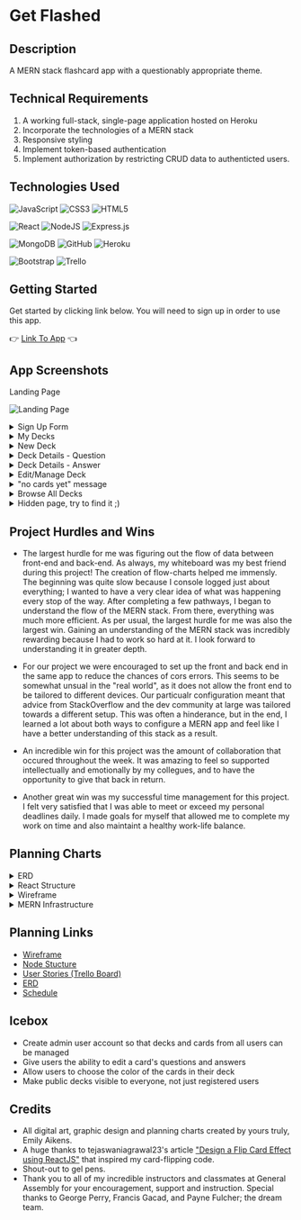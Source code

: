 # Get Flashed

## Description

A MERN stack flashcard app with a questionably appropriate theme.

## Technical Requirements
1. A working full-stack, single-page application hosted on Heroku
2. Incorporate the technologies of a MERN stack
3. Responsive styling
4. Implement token-based authentication
5. Implement authorization by restricting CRUD data to authenticted users.

## Technologies Used

![JavaScript](https://img.shields.io/badge/javascript-%23323330.svg?style=for-the-badge&logo=javascript&logoColor=%23F7DF1E)
![CSS3](https://img.shields.io/badge/css3-%231572B6.svg?style=for-the-badge&logo=css3&logoColor=white)
![HTML5](https://img.shields.io/badge/html5-%23E34F26.svg?style=for-the-badge&logo=html5&logoColor=white)

![React](https://img.shields.io/badge/react-%2320232a.svg?style=for-the-badge&logo=react&logoColor=%2361DAFB)
![NodeJS](https://img.shields.io/badge/node.js-6DA55F?style=for-the-badge&logo=node.js&logoColor=white)
![Express.js](https://img.shields.io/badge/express.js-%23404d59.svg?style=for-the-badge&logo=express&logoColor=%2361DAFB)

![MongoDB](https://img.shields.io/badge/MongoDB-%234ea94b.svg?style=for-the-badge&logo=mongodb&logoColor=white)
![GitHub](https://img.shields.io/badge/github-%23121011.svg?style=for-the-badge&logo=github&logoColor=white)
![Heroku](https://img.shields.io/badge/heroku-%23430098.svg?style=for-the-badge&logo=heroku&logoColor=white)

![Bootstrap](https://img.shields.io/badge/bootstrap-%23563D7C.svg?style=for-the-badge&logo=bootstrap&logoColor=white)
![Trello](https://img.shields.io/badge/Trello-%23026AA7.svg?style=for-the-badge&logo=Trello&logoColor=white)

## Getting Started

Get started by clicking link below. You will need to sign up in order to use this app.

:point_right:  [Link To App](https://project-4-flashcards.herokuapp.com/)  :point_left:

## App Screenshots

Landing Page

![Landing Page](https://i.imgur.com/6JxyPnC.png)

<details>
    <summary>Sign Up Form</summary>
    <img src="https://i.imgur.com/XKTcjLN.png" />
</details>
<details>
    <summary>My Decks</summary>
    <img src="https://i.imgur.com/BfIR6Nb.png" />
</details>
<details>
    <summary>New Deck</summary>
    <img src="https://i.imgur.com/uX1hFSy.png" />
</details>
<details>
    <summary>Deck Details - Question</summary>
    <img src="https://i.imgur.com/D337nh6.png" />
</details>
<details>
    <summary>Deck Details - Answer</summary>
    <img src="https://i.imgur.com/2Liux3t.png" />
</details>
<details>
    <summary>Edit/Manage Deck</summary>
    <img src="https://i.imgur.com/qVgugEK.png" />
</details>
<details>
    <summary>"no cards yet" message</summary>
    <img src="https://i.imgur.com/3vELc9c.png" />
</details>
<details>
    <summary>Browse All Decks</summary>
    <img src="https://i.imgur.com/U8mob4N.png" />
</details>
<details>
    <summary>Hidden page, try to find it ;)</summary>
    <img src="https://i.imgur.com/xJrXx1n.png" />
</details>

## Project Hurdles and Wins

* The largest hurdle for me was figuring out the flow of data between front-end and back-end. As always, my whiteboard was my best friend during this project! The creation of flow-charts helped me immensly. The beginning was quite slow because I console logged just about everything; I wanted to have a very clear idea of what was happening every stop of the way. After completing a few pathways, I began to understand the flow of the MERN stack. From there, everything was much more efficient. As per usual, the largest hurdle for me was also the largest win. Gaining an understanding of the MERN stack was incredibly rewarding because I had to work so hard at it. I look forward to understanding it in greater depth. 

* For our project we were encouraged to set up the front and back end in the same app to reduce the chances of cors errors. This seems to be somewhat unsual in the "real world", as it does not allow the front end to be tailored to different devices. Our particualr configuration meant that advice from StackOverflow and the dev community at large was tailored towards a different setup. This was often a hinderance, but in the end, I learned a lot about both ways to configure a MERN app and feel like I have a better understanding of this stack as a result.

* An incredible win for this project was the amount of collaboration that occured throughout the week. It was amazing to feel so supported intellectually and emotionally by my collegues, and to have the opportunity to give that back in return. 

* Another great win was my successful time management for this project. I felt very satisfied that I was able to meet or exceed my personal deadlines daily. I made goals for myself that allowed me to complete my work on time and also maintaint a healthy work-life balance.

## Planning Charts

<details>
    <summary>ERD</summary>
    <img src="https://i.imgur.com/hnOgkcX.png" />
</details>
<details>
    <summary>React Structure</summary>
    <img src="https://i.imgur.com/yG41c4j.png" />
</details>
<details>
    <summary>Wireframe</summary>
    <img src="https://i.imgur.com/1k857Pc.png" />
</details>
<details>
    <summary>MERN Infrastructure</summary>
    <img src="https://i.imgur.com/fGPreSn.png" />
</details>

## Planning Links

* [Wireframe](https://miro.com/welcomeonboard/NXJFNDJFUW1lcGt2M3IwdEFsWE9wd3BObHRYREdoUkxUWEU1aE9TSlpUTjVlcTFnNGxrYkxTb1ZhVkFoSllsenwzNDU4NzY0NTM1MTIyNTIxNDU4fDI=?share_link_id=724065956399)
* [Node Stucture](https://miro.com/welcomeonboard/YnR3ZVZaVEl1TFJ1RDlRZjFyN0JMMmN4Y1F6ZGJ6U0lKUVBWemJsZlI3cDZwTkh1bkxXRHZhaldtdDVhT1JRd3wzNDU4NzY0NTM1MTIyNTIxNDU4fDI=?share_link_id=117209561511)
* [User Stories (Trello Board)](https://trello.com/invite/b/HA1qu3Vl/919001ab6f853873e4bc4f6ff3bdb1cf/flash-cards)
* [ERD](https://lucid.app/lucidchart/fcf35611-398b-4579-8971-844640e3b2c6/edit?viewport_loc=331%2C44%2C2538%2C1278%2C0_0&invitationId=inv_4faf9f55-d8e3-4847-bf63-3dcf33cc5af7#)
* [Schedule](https://docs.google.com/document/d/15rQwSTU4ct8N-uArGpP3mbf4cgFasZAvbza889pW_wM/edit?usp=sharing)

## Icebox

* Create admin user account so that decks and cards from all users can be managed
* Give users the ability to edit a card's questions and answers 
* Allow users to choose the color of the cards in their deck
* Make public decks visible to everyone, not just registered users

## Credits

* All digital art, graphic design and planning charts created by yours truly, Emily Aikens. 
* A huge thanks to tejaswaniagrawal23's article ["Design a Flip Card Effect using ReactJS"](https://www.geeksforgeeks.org/design-a-flip-card-effect-using-reactjs/) that inspired my card-flipping code. 
* Shout-out to gel pens.
* Thank you to all of my incredible instructors and classmates at General Assembly for your encouragement, support and instruction. Special thanks to George Perry, Francis Gacad, and Payne Fulcher; the dream team.